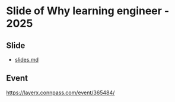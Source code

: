 # Slide of Why learning engineer - 2025

## Slide

- [slides.md](./slides.md)

## Event

https://layerx.connpass.com/event/365484/
